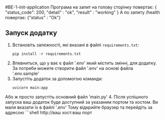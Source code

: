 #BE-1-init-application
Програма на запит на голову сторінку повертає:
{
    "status_code": 200,
    "detail" : "ok",
    "result" : "working"
}
А по запиту /health повертає:
{"status" : "Ok"}

## Запуск додатку

1. Встановіть залежності, які вказані в файлі `requirements.txt`:
    ```shell
    pip install -r requirements.txt
2. Впевниться, що у ває є файл '.env' який містить змінні, для додатку.
    За потреби можете створити файл '.env' на основі файла '.env.sample'
3. Запустіть додаток за допомогою команди:
    ```shell
    uvicorn main:app
Або ж просто запустіть основний файл 'main.py'
4. Після успішного запуска ваш додаток буде доступний за указаним портом та хостом. Ви мали вказати їх в файлі '.env'
 Тому відкрийте браузер та перейдіть за адресою 
    ```shell
    http://ваш хост:ваш порт

